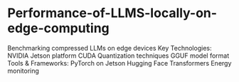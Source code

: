 # Performance-of-LLMS-locally-on-edge-computing
Benchmarking compressed LLMs on edge devices Key Technologies: NVIDIA Jetson platform CUDA Quantization techniques GGUF model format Tools &amp; Frameworks: PyTorch on Jetson Hugging Face Transformers Energy monitoring
